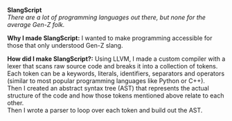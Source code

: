 **SlangScript**
<br>
*There are a lot of programming languages out there, but none for the average Gen-Z folk.*
<br>

**Why I made SlangScript:**
I wanted to make programming accessible for those that only understood Gen-Z slang.
<br>

**How did I make SlangScript?:**
Using LLVM, I made a custom compiler with a lexer that scans raw source code and breaks it into a collection of tokens. 
<br>
Each token can be a keywords, literals, identifiers, separators and operators (similar to most popular programming languages like Python or C++).
<br>
Then I created an abstract syntax tree (AST) that represents the actual structure of the code and how those tokens mentioned above relate to each other. 
<br>
Then I wrote a parser to loop over each token and build out the AST.